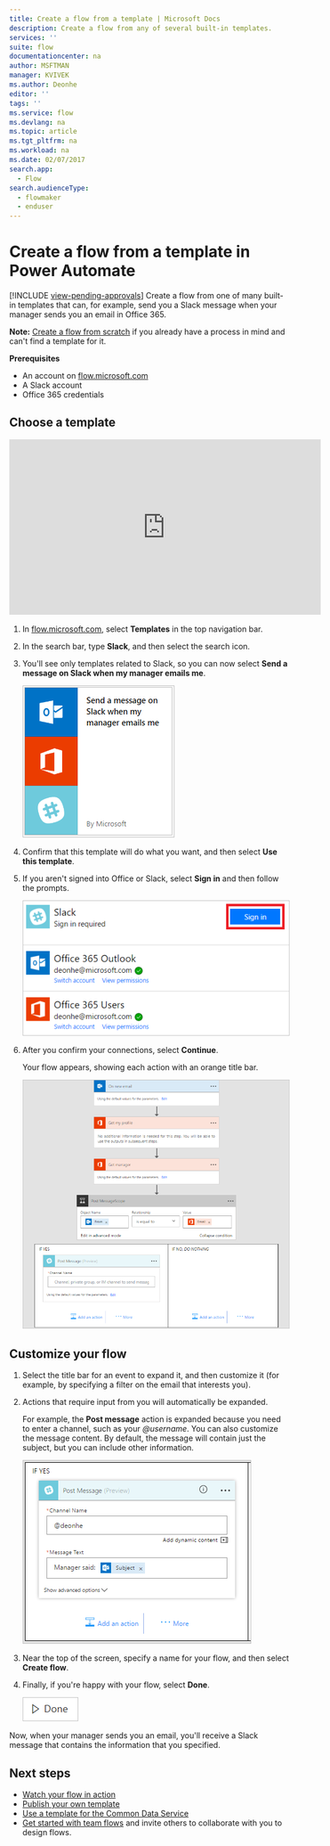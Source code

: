```yaml
---
title: Create a flow from a template | Microsoft Docs
description: Create a flow from any of several built-in templates.
services: ''
suite: flow
documentationcenter: na
author: MSFTMAN
manager: KVIVEK
ms.author: Deonhe
editor: ''
tags: ''
ms.service: flow
ms.devlang: na
ms.topic: article
ms.tgt_pltfrm: na
ms.workload: na
ms.date: 02/07/2017
search.app: 
  - Flow
search.audienceType: 
  - flowmaker
  - enduser
---
```

# Create a flow from a template in Power Automate
[!INCLUDE [view-pending-approvals](includes/cc-rebrand.md)]
Create a flow from one of many built-in templates that can, for example, send you a Slack message when your manager sends you an email in Office 365.

**Note:** [Create a flow from scratch](get-started-logic-flow.md) if you already have a process in mind and can't find a template for it.

**Prerequisites**

* An account on [flow.microsoft.com](https://flow.microsoft.com)
* A Slack account
* Office 365 credentials

## Choose a template
<iframe width="560" height="315" src="https://www.youtube.com/embed/ZJK8cYdjAic?list=PL8nfc9haGeb55I9wL9QnWyHp3ctU2_ThF" frameborder="0" allowfullscreen></iframe>

1. In [flow.microsoft.com](https://flow.microsoft.com), select **Templates** in the top navigation bar.
2. In the search bar, type **Slack**, and then select the search icon.
3. You'll see only templates related to Slack, so you can now select **Send a message on Slack when my manager emails me**.
   
    ![New option in the left navigation bar](./media/get-started-logic-template/select-template.png)
4. Confirm that this template will do what you want, and then select **Use this template**.
5. If you aren't signed into Office or Slack, select **Sign in** and then follow the prompts.
   
    ![List of connections that the template requires](./media/get-started-logic-template/confirm-connections.png)
6. After you confirm your connections, select **Continue**.
   
    Your flow appears, showing each action with an orange title bar.
   
    ![Default events and actions from template](./media/get-started-logic-template/template-default.png)

## Customize your flow
1. Select the title bar for an event to expand it, and then customize it (for example, by specifying a filter on the email that interests you).
2. Actions that require input from you will automatically be expanded.
   
    For example, the **Post message** action is expanded because you need to enter a channel, such as your *\@username*. You can also customize the message content. By default, the message will contain just the subject, but you can include other information.
   
    ![Specify channel for slack](./media/get-started-logic-template/specify-keyword.png)
3. Near the top of the screen, specify a name for your flow, and then select **Create flow**.
4. Finally, if you're happy with your flow, select **Done**.
   
    ![Done button](./media/get-started-logic-template/done.png)

Now, when your manager sends you an email, you'll receive a Slack message that contains the information that you specified.

## Next steps
* [Watch your flow in action](see-a-flow-run.md)
* [Publish your own template](publish-a-template.md)
* [Use a template for the Common Data Service](common-data-model-intro.md)
* [Get started with team flows](create-team-flows.md) and invite others to collaborate with you to design flows.

